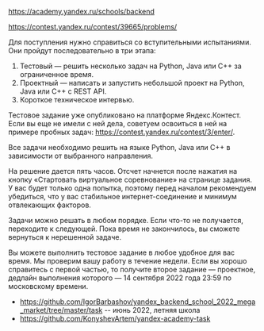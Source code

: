 https://academy.yandex.ru/schools/backend

https://contest.yandex.ru/contest/39665/problems/

Для поступления нужно справиться со вступительными испытаниями.  
Они пройдут последовательно в три этапа:  
1. Тестовый — решить несколько задач на Python, Java или C++ за ограниченное время.  
2. Проектный — написать и запустить небольшой проект на Python, Java или C++ с REST API.  
3. Короткое техническое интервью.  

Тестовое задание уже опубликовано на платформе Яндекс.Контест. Если вы еще не имели с ней дела, советуем освоиться в ней на примере пробных задач: https://contest.yandex.ru/contest/3/enter/. 

Все задачи необходимо решить на языке Python,  Java или C++ в зависимости от выбранного направления.

На решение дается пять часов. Отсчет начнется после нажатия на кнопку «Стартовать виртуальное соревнование» на странице задания. У вас будет только одна попытка, поэтому перед началом рекомендуем убедиться, что у вас стабильное интернет-соединение и минимум отвлекающих факторов.

Задачи можно решать в любом порядке. Если что-то не получается, переходите к следующей. Пока время не закончилось, вы сможете вернуться к нерешенной задаче. 

Вы можете выполнить тестовое задание в любое удобное для вас время. Мы проверим вашу работу в течение недели. Если вы хорошо справитесь с первой частью, то получите второе задание — проектное, дедлайн выполнения которого  — 14 сентября 2022 года 23:59 по московскому времени.
  
  
  
  * https://github.com/IgorBarbashov/yandex_backend_school_2022_mega_market/tree/master/task -- июнь 2022, летняя школа
  * https://github.com/KonyshevArtem/yandex-academy-task 
